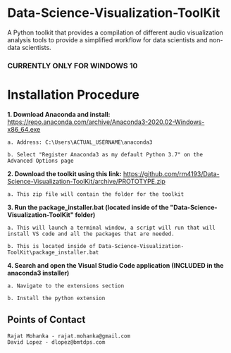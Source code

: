 # Data-Science-Visualization-ToolKit
A Python toolkit that provides a compilation of different audio visualization analysis tools to provide a simplified workflow for data scientists and non-data scientists.

### CURRENTLY ONLY FOR WINDOWS 10

# Installation Procedure

**1. Download Anaconda and install:** https://repo.anaconda.com/archive/Anaconda3-2020.02-Windows-x86_64.exe
  
    a. Address: C:\Users\ACTUAL_USERNAME\anaconda3
 
    b. Select "Register Anaconda3 as my default Python 3.7" on the Advanced Options page

**2.  Download the toolkit using this link:** https://github.com/rm4193/Data-Science-Visualization-ToolKit/archive/PROTOTYPE.zip

    a. This zip file will contain the folder for the toolkit  

**3. Run the package_installer.bat (located inside of the "Data-Science-Visualization-ToolKit" folder)**

    a. This will launch a terminal window, a script will run that will install VS code and all the packages that are needed. 
    
    b. This is located inside of Data-Science-Visualization-ToolKit\package_installer.bat

**4. Search and open the Visual Studio Code application (INCLUDED in the anaconda3 installer)** 
    
    a. Navigate to the extensions section
    
    b. Install the python extension
    
## Points of Contact
    
    Rajat Mohanka - rajat.mohanka@gmail.com
    David Lopez - dlopez@bmtdps.com 
